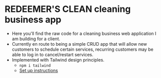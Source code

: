 # REDEEMER'S CLEAN cleaning business app

- Here you'll find the raw code for a cleaning business web application I am building for a client.
- Currently en route to being a simple CRUD app that will allow new customers to schedule certain services, recurring customers may be able to log in to cancel/restart services.
- Implemented with Tailwind design principles. 
  - `npm i tailwind`  
  - [Set up instructions](https://tailwindcss.com/docs/installation)




